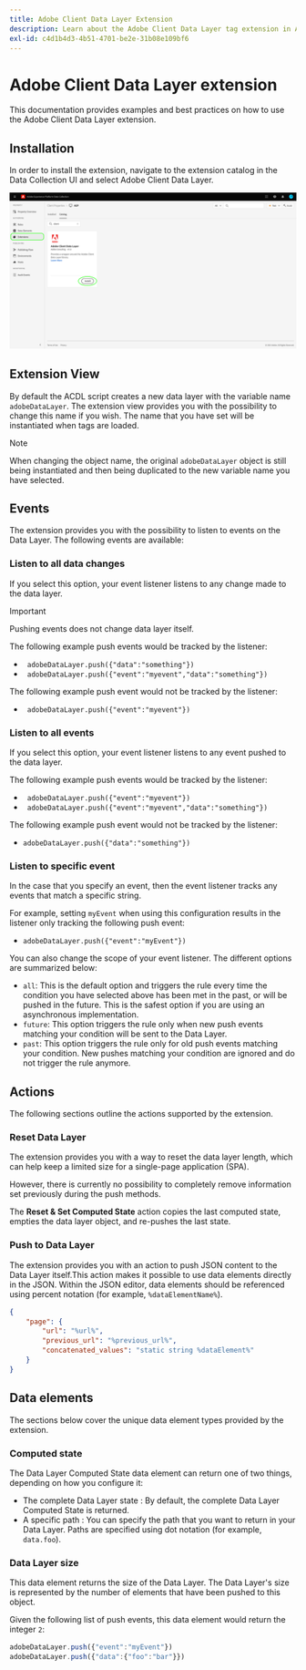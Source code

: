 ```yaml
---
title: Adobe Client Data Layer Extension
description: Learn about the Adobe Client Data Layer tag extension in Adobe Experience Platform.
exl-id: c4d1b4d3-4b51-4701-be2e-31b08e109bf6
---
```

# Adobe Client Data Layer extension

This documentation provides examples and best practices on how to use the Adobe Client Data Layer extension.

<!-- (Missing document?)
If you would like to have more details on development consideration, [please reach this page](./dev.md). -->

## Installation

In order to install the extension, navigate to the extension catalog in the Data Collection UI and select Adobe Client Data Layer.

![ACDL Extension view in Catalog](./images/catalog.png)

<!-- (GitHub link?)
There is also the possibility to fork this project. You can download this github project, realize the change that you deem required for your specific use-case and re-upload it on your Organization as a private extension.
This installation will not be supported on our end.<br>
>[!NOTE]
>
> _Consider renaming the extension name in the extension.json file_ -->

## Extension View

By default the ACDL script creates a new data layer with the variable name `adobeDataLayer`. The extension view provides you with the possibility to change this name if you wish. The name that you have set will be instantiated when tags are loaded.

>[!NOTE]
>
>When changing the object name, the original `adobeDataLayer` object is still being instantiated and then being duplicated to the new variable name you have selected.

## Events

The extension provides you with the possibility to listen to events on the Data Layer. The following events are available:

### Listen to all data changes

If you select this option, your event listener listens to any change made to the data layer.

>[!IMPORTANT]
>
>Pushing events does not change data layer itself.

The following example push events would be tracked by the listener:

* ` adobeDataLayer.push({"data":"something"})`
* ` adobeDataLayer.push({"event":"myevent","data":"something"})`

The following example push event would not be tracked by the listener:

* ` adobeDataLayer.push({"event":"myevent"})`

### Listen to all events

If you select this option, your event listener listens to any event pushed to the data layer.

The following example push events would be tracked by the listener:

* ` adobeDataLayer.push({"event":"myevent"})`
* ` adobeDataLayer.push({"event":"myevent","data":"something"})`

The following example push event would not be tracked by the listener:

* ` adobeDataLayer.push({"data":"something"}) `

### Listen to specific event

In the case that you specify an event, then the event listener tracks any events that match a specific string.

For example, setting `myEvent` when using this configuration results in the listener only tracking the following push event:

* `adobeDataLayer.push({"event":"myEvent"})`

You can also change the scope of your event listener. The different options are summarized below:

* `all`: This is the default option and triggers the rule every time the condition you have selected above has been met in the past, or will be pushed in the future. This is the safest option if you are using an asynchronous implementation.
* `future`: This option triggers the rule only when new push events matching your condition will be sent to the Data Layer.
* `past`: This option triggers the rule only for old push events matching your condition. New pushes matching your condition are ignored and do not trigger the rule anymore.

## Actions

The following sections outline the actions supported by the extension.

### Reset Data Layer

The extension provides you with a way to reset the data layer length, which can help keep a limited size for a single-page application (SPA).

However, there is currently no possibility to completely remove information set previously during the push methods.

The **Reset & Set Computed State** action copies the last computed state, empties the data layer object, and re-pushes the last state.

### Push to Data Layer

The extension provides you with an action to push JSON content to the Data Layer itself.This action makes it possible to use data elements directly in the JSON. Within the JSON editor, data elements should be referenced using percent notation (for example, `%dataElementName%`).

```json
{
    "page": {
        "url": "%url%",
        "previous_url": "%previous_url%",
        "concatenated_values": "static string %dataElement%"
    }
}
```

## Data elements

The sections below cover the unique data element types provided by the extension.

### Computed state

The Data Layer Computed State data element can return one of two things, depending on how you configure it:

* The complete Data Layer state : By default, the complete Data Layer Computed State is returned.
* A specific path : You can specify the path that you want to return in your Data Layer. Paths are specified using dot notation (for example, `data.foo`).

### Data Layer size

This data element returns the size of the Data Layer. The Data Layer's size is represented by the number of elements that have been pushed to this object.

Given the following list of push events, this data element would return the integer `2`:

```js
adobeDataLayer.push({"event":"myEvent"})
adobeDataLayer.push({"data":{"foo":"bar"}})
```
